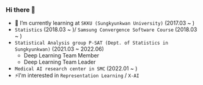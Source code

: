 ### Hi there 👋


- 🌱 I’m currently learning at ```SKKU (Sungkyunkwan University)``` (2017.03 ~ ) 
- ```Statistics``` (2018.03 ~ )/ ```Samsung Convergence Software Course``` (2018.03 ~ )
- ```Statistical Analysis group P-SAT (Dept. of Statistics in Sungkyunkwan)``` (2021.03 ~ 2022.06)
  * Deep Learning Team Member
  * Deep Learning Team Leader
- ```Medical AI research center in SMC``` (2022.01 ~ )
- ⚡I'm interested in ```Representation Learning``` / ```X-AI``` 
<!--
**victolee0/victolee0** is a ✨ _special_ ✨ repository because its `README.md` (this file) appears on your GitHub profile.

Here are some ideas to get you started:

- 🔭 I’m currently working on ...
- 🌱 I’m currently learning ...
- 👯 I’m looking to collaborate on ...
- 🤔 I’m looking for help with ...
- 💬 Ask me about ...
- 📫 How to reach me: ...
- 😄 Pronouns: ...
- ⚡ Fun fact: ...


[![solved.ac tier](http://mazassumnida.wtf/api/generate_badge?boj=vbnmzx1)](https://solved.ac/vbnmzx1)
-->
